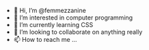 - 👋 Hi, I’m @femmezzanine
- 👀 I’m interested in computer programming
- 🌱 I’m currently learning CSS
- 💞️ I’m looking to collaborate on anything really
- 📫 How to reach me ...

<!---
femmezzanine/femmezzanine is a ✨ special ✨ repository because its `README.md` (this file) appears on your GitHub profile.
You can click the Preview link to take a look at your changes.
--->
